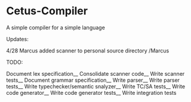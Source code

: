 # Cetus-Compiler
A simple compiler for a simple language

Updates:

4/28 Marcus added scanner to personal source directory /Marcus

TODO:

Document lex specification__
Consolidate scanner code__
Write scanner tests__
Document grammar specification__
Write parser__
Write parser tests__
Write typechecker/semantic snalyzer__
Write TC/SA tests__
Write code generator__
Write code generator tests__
Write integration tests

